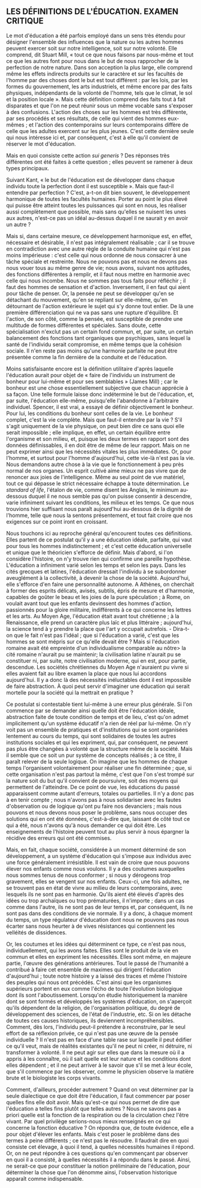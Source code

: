 
## LES DÉFINITIONS DE L'ÉDUCATION. EXAMEN CRITIQUE

Le mot d'éducation a été parfois employé dans un sens très étendu pour désigner l'ensemble des influences que la nature ou les autres hommes peuvent exercer soit sur notre intelligence, soit sur notre volonté. Elle comprend, dit Stuart Mill, « tout ce que nous faisons par nous-même et tout ce que les autres font pour nous dans le but de nous rapprocher de la perfection de notre nature. Dans son acception la plus large, elle comprend même les effets indirects produits sur le caractère et sur les facultés de l'homme par des choses dont le but est tout différent : par les lois, par les formes du gouvernement, les arts industriels, et même encore par des faits physiques, indépendants de la volonté de l'homme, tels que le climat, le sol et la position locale ». Mais cette définition comprend des faits tout à fait disparates et que l'on ne peut réunir sous un même vocable sans s'exposer à des confusions. L'action des choses sur les hommes est très différente, par ses procédés et ses résultats, de celle qui vient des hommes eux-mêmes ; et l'action des contemporains sur leurs contemporains diffère de celle que les adultes exercent sur les plus jeunes. C'est cette dernière seule qui nous intéresse ici et, par conséquent, c'est à elle qu'il convient de réserver le mot d'éducation.

Mais en quoi consiste cette action *sui generis* ? Des réponses très différentes ont été faites à cette question ; elles peuvent se ramener à deux types principaux.

Suivant Kant, « le but de l'éducation est de développer dans chaque individu toute la perfection dont il est susceptible ». Mais que faut-il entendre par perfection ? C'est, a-t-on dit bien souvent, le développement harmonique de toutes les facultés humaines. Porter au point le plus élevé qui puisse être atteint toutes les puissances qui sont en nous, les réaliser aussi complètement que possible, mais sans qu'elles se nuisent les unes aux autres, n'est-ce pas un idéal au-dessus duquel il ne saurait y en avoir un autre ?

Mais si, dans certaine mesure, ce développement harmonique est, en effet, nécessaire et désirable, il n'est pas intégralement réalisable ; car il se trouve en contradiction avec une autre règle de la conduite humaine qui n'est pas moins impérieuse : c'est celle qui nous ordonne de nous consacrer à une tâche spéciale et restreinte. Nous ne pouvons pas et nous ne devons pas nous vouer tous au même genre de vie; nous avons, suivant nos aptitudes, des fonctions différentes à remplir, et il faut nous mettre en harmonie avec celle qui nous incombe. Nous ne sommes pas tous faits pour réfléchir ; il faut des hommes de sensation et d'action. Inversement, il en faut qui aient pour tâche de penser. Or, la pensée ne peut se développer qu'en se détachant du mouvement, qu'en se repliant sur elle-même, qu'en détournant de l'action extérieure le sujet qui s'y donne tout entier. De là une première différenciation qui ne va pas sans une rupture d'équilibre. Et l'action, de son côté, comme la pensée, est susceptible de prendre une multitude de formes différentes et spéciales. Sans doute, cette spécialisation n'exclut pas un certain fond commun, et, par suite, un certain balancement des fonctions tant organiques que psychiques, sans lequel la santé de l'individu serait compromise, en même temps que la cohésion sociale. Il n'en reste pas moins qu'une harmonie parfaite ne peut être présentée comme la fin dernière de la conduite et de l'éducation.

Moins satisfaisante encore est la définition utilitaire d'après laquelle l'éducation aurait pour objet de « faire de l'individu un instrument de bonheur pour lui-même et pour ses semblables » (James Mill) ; car le bonheur est une chose essentiellement subjective que chacun apprécie à sa façon. Une telle formule laisse donc indéterminé le but de l'éducation, et, par suite, l'éducation elle-même, puisqu'elle l'abandonne à l'arbitraire individuel. Spencer, il est vrai, a essayé de définir objectivement le bonheur. Pour lui, les conditions du bonheur sont celles de la vie. Le bonheur complet, c'est la vie complète. Mais que faut-il entendre par la vie ? S'il s'agit uniquement de la vie physique, on peut bien dire ce sans quoi elle serait impossible ; elle implique, en effet, un certain équilibre entre l'organisme et son milieu, et, puisque les deux termes en rapport sont des données définissables, il en doit être de même de leur rapport. Mais on ne peut exprimer ainsi que les nécessités vitales les plus immédiates. Or, pour l'homme, et surtout pour l'homme d'aujourd'hui, cette vie-là n'est pas la vie. Nous demandons autre chose à la vie que le fonctionnement à peu près normal de nos organes. Un esprit cultivé aime mieux ne pas vivre que de renoncer aux joies de l'intelligence. Même au seul point de vue matériel, tout ce qui dépasse le strict nécessaire échappe à toute détermination. Le *standard of life*, l'étalon de vie, comme disent les Anglais, le minimum au-dessous duquel il ne nous semble pas qu'on puisse consentir à descendre, varie infiniment suivant les conditions, les milieux et les temps. Ce que nous trouvions hier suffisant nous paraît aujourd'hui au-dessous de la dignité de l'homme, telle que nous la sentons présentement, et tout fait croire que nos exigences sur ce point iront en croissant.

Nous touchons ici au reproche général qu'encourent toutes ces définitions. Elles partent de ce postulat qu'il y a une éducation idéale, parfaite, qui vaut pour tous les hommes indistinctement ; et c'est cette éducation universelle et unique que le théoricien s'efforce de définir. Mais d'abord, si l'on considère l'histoire, on n'y trouve rien qui confirme une pareille hypothèse. L'éducation a infiniment varié selon les temps et selon les pays. Dans les cités grecques et latines, l'éducation dressait l'individu à se subordonner aveuglément à la collectivité, à devenir la chose de la société. Aujourd'hui, elle s'efforce d'en faire une personnalité autonome. A Athènes, on cherchait à former des esprits délicats, avisés, subtils, épris de mesure et d'harmonie, capables de goûter le beau et les joies de la pure spéculation ; à Rome, on voulait avant tout que les enfants devinssent des hommes d'action, passionnés pour la gloire militaire, indifférents à ce qui concerne les lettres et les arts. Au Moyen Age, l'éducation était avant tout chrétienne ; à la Renaissance, elle prend un caractère plus laïc et plus littéraire ; aujourd'hui, la science tend à y prendre la place que l'art y occupait autrefois. - Dira-t-on que le fait n'est pas l'idéal ; que si l'éducation a varié, c'est que les hommes se sont mépris sur ce qu'elle devait être ? Mais si l'éducation romaine avait été empreinte d'un individualisme comparable au nôtre> la cité romaine n'aurait pu se maintenir; la civilisation latine n'aurait pu se constituer ni, par suite, notre civilisation moderne, qui en est, pour partie, descendue. Les sociétés chrétiennes du Moyen Age n'auraient pu vivre si elles avaient fait au libre examen la place que nous lui accordons aujourd'hui. Il y a donc là des nécessités inéluctables dont il est impossible de faire abstraction. À quoi peut servir d'imaginer une éducation qui serait mortelle pour la société qui la mettrait en pratique ?

Ce postulat si contestable tient lui-même à une erreur plus générale. Si l'on commence par se demander ainsi quelle doit être l'éducation idéale, abstraction faite de toute condition de temps et de lieu, c'est qu'on admet implicitement qu'un système éducatif n'a rien de réel par lui-même. On n'y voit pas un ensemble de pratiques et d'institutions qui se sont organisées lentement au cours du temps, qui sont solidaires de toutes les autres institutions sociales et qui les expriment, qui, par conséquent, ne peuvent pas plus être changées à volonté que la structure même de la société. Mais il semble que ce soit un pur système de concepts réalisés ; à ce titre, il paraît relever de la seule logique. On imagine que les hommes de chaque temps l'organisent volontairement pour réaliser une fin déterminée ; que, si cette organisation n'est pas partout la même, c'est que l'on s'est trompé sur la nature soit du but qu'il convient de poursuivre, soit des moyens qui permettent de l'atteindre. De ce point de vue, les éducations du passé apparaissent comme autant d'erreurs, totales ou partielles. Il n'y a donc pas à en tenir compte ; nous n'avons pas à nous solidariser avec les fautes d'observation ou de logique qu'ont pu faire nos devanciers ; mais nous pouvons et nous devons nous poser le problème, sans nous occuper des solutions qui en ont été données, c'est-à-dire que, laissant de côté tout ce qui a été, nous n'avons qu'à nous demander ce qui doit être. Les enseignements de l'histoire peuvent tout au plus servir à nous épargner la récidive des erreurs qui ont été commises.

Mais, en fait, chaque société, considérée à un moment déterminé de son développement, a un système d'éducation qui s'impose aux individus avec une force généralement irrésistible. Il est vain de croire que nous pouvons élever nos enfants comme nous voulons. Il y a des coutumes auxquelles nous sommes tenus de nous conformer ; si nous y dérogeons trop gravement, elles se vengent sur nos enfants. Ceux-ci, une fois adultes, ne se trouvent pas en état de vivre au milieu de leurs contemporains, avec lesquels ils ne sont pas en harmonie. Qu'ils aient été élevés d'après des idées ou trop archaïques ou trop prématurées, il n'importe ; dans un cas comme dans l'autre, ils ne sont pas de leur temps et, par conséquent, ils ne sont pas dans des conditions de vie normale. Il y a donc, à chaque moment du temps, un type régulateur d'éducation dont nous ne pouvons pas nous écarter sans nous heurter à de vives résistances qui contiennent les velléités de dissidences.

Or, les coutumes et les idées qui déterminent ce type, ce n'est pas nous, individuellement, qui les avons faites. Elles sont le produit de la vie en commun et elles en expriment les nécessités. Elles sont même, en majeure partie, l'œuvre des générations antérieures. Tout le passé de l'humanité a contribué à faire cet ensemble de maximes qui dirigent l'éducation d'aujourd'hui ; toute notre histoire y a laissé des traces et même l'histoire des peuples qui nous ont précédés. C'est ainsi que les organismes supérieurs portent en eux comme l'écho de toute l'évolution biologique dont ils sont l'aboutissement. Lorsqu'on étudie historiquement la manière dont se sont formés et développés les systèmes d'éducation, on s'aperçoit qu'ils dépendent de la religion, de l'organisation politique, du degré de développement des sciences, de l'état de l'industrie, etc. Si on les détache de toutes ces causes historiques, ils deviennent incompréhensibles. Comment, dès lors, l'individu peut-il prétendre à reconstruire, par le seul effort de sa réflexion privée, ce qui n'est pas une œuvre de la pensée individuelle ? Il n'est pas en face d'une table rase sur laquelle il peut édifier ce qu'il veut, mais de réalités existantes qu'il ne peut ni créer, ni détruire, ni transformer à volonté. Il ne peut agir sur elles que dans la mesure où il a appris à les connaître, où il sait quelle est leur nature et les conditions dont elles dépendent ; et il ne peut arriver à le savoir que s'il se met à leur école, que s'il commence par les observer, comme le physicien observe la matière brute et le biologiste les corps vivants.

Comment, d'ailleurs, procéder autrement ? Quand on veut déterminer par la seule dialectique ce que doit être l'éducation, il faut commencer par poser quelles fins elle doit avoir. Mais qu'est-ce qui nous permet de dire que l'éducation a telles fins plutôt que telles autres ? Nous ne savons pas a priori quelle est la fonction de la respiration ou de la circulation chez l'être vivant. Par quel privilège serions-nous mieux renseignés en ce qui concerne la fonction éducative ? On répondra que, de toute évidence, elle a pour objet d'élever les enfants. Mais c'est poser le problème dans des termes à peine différents ; ce n'est pas le résoudre. Il faudrait dire en quoi consiste cet élevage, à quoi il tend, à quelles nécessités humaines il répond. Or, on ne peut répondre à ces questions qu'en commençant par observer en quoi il a consisté, à quelles nécessités il a répondu dans le passé. Ainsi, ne serait-ce que pour constituer la notion préliminaire de l'éducation, pour déterminer la chose que l'on dénomme ainsi, l'observation historique apparaît comme indispensable.
